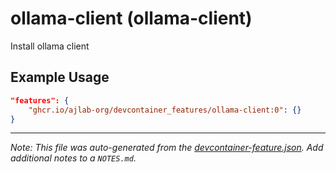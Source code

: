 
# ollama-client (ollama-client)

Install ollama client

## Example Usage

```json
"features": {
    "ghcr.io/ajlab-org/devcontainer_features/ollama-client:0": {}
}
```





---

_Note: This file was auto-generated from the [devcontainer-feature.json](https://github.com/ajlab-org/devcontainer_features/blob/main/src/ollama-client/devcontainer-feature.json).  Add additional notes to a `NOTES.md`._

